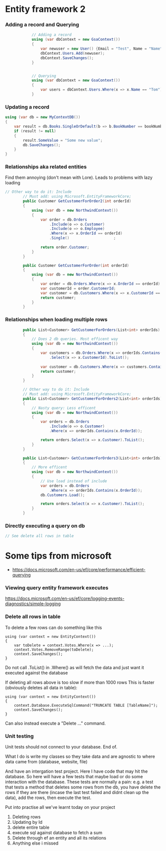 # Entity framework 2

### Adding a record and Querying
```csharp
            // Adding a record
            using (var dbContext = new GsaContext())
            {
                var newuser = new User() {Email = "Test", Name = "Name"};
                dbContext.Users.Add(newuser);
                dbContext.SaveChanges();
            }


            // Querying
            using (var dbContext = new GsaContext())
            {
                var users = dbContext.Users.Where(x => x.Name == "Tom").ToList();
            }
```

### Updating a record
```csharp
using (var db = new MyContextDB())
{
    var result = db.Books.SingleOrDefault(b => b.BookNumber == bookNumber);
    if (result != null)
    {
        result.SomeValue = "Some new value";
        db.SaveChanges();
    }
}
```

### Relationships aka related entities
Find them annoying (don't mean with Lore). Leads to problems with lazy loading
```cs
// Other way to do it: Include
        // Must add: using Microsoft.EntityFrameworkCore;
        public Customer GetCustomerForOrder2(int orderId)
        {
            using (var db = new NorthwindContext())
            {
                var order = db.Orders
                    .Include(o => o.Customer)
                    .Include(o => o.Employee)
                    .Where(x => x.OrderId == orderId)
                    .Single()                    ;
               
                return order.Customer;
            }
        }

        public Customer GetCustomerForOrder(int orderId)
        {
            using (var db = new NorthwindContext())
            {
                var order = db.Orders.Where(x => x.OrderId == orderId).Single();
                var customerId = order.CustomerId;
                var customer = db.Customers.Where(x => x.CustomerId == customerId).Single();
                return customer;
            }
        }

```
### Relationships when loading multiple rows
```cs
        public List<Customer> GetCustomerForOrders(List<int> orderIds)
        {
            // Does 2 db queries. Most efficent way
            using (var db = new NorthwindContext())
            {
                var customers = db.Orders.Where(x => orderIds.Contains(x.OrderId))
                    .Select(x => x.CustomerId).ToList();
   
                var customer = db.Customers.Where(x => customers.Contains(x.CustomerId)).ToList();
                return customer;
            }
        }

        // Other way to do it: Include
        // Must add: using Microsoft.EntityFrameworkCore;
        public List<Customer> GetCustomerForOrders2(List<int> orderIds)
        {
            // Nasty query: Less efficent
            using (var db = new NorthwindContext())
            {
                var orders = db.Orders
                    .Include(o => o.Customer)
                    .Where(x => orderIds.Contains(x.OrderId));

                return orders.Select(x => x.Customer).ToList();
            }
        }

        public List<Customer> GetCustomerForOrders3(List<int> orderIds)
        {
            // More efficent
            using (var db = new NorthwindContext())
            {
                // Use load instead of include
                var orders = db.Orders
                    .Where(x => orderIds.Contains(x.OrderId));
                db.Customers.Load();

                return orders.Select(x => x.Customer).ToList();
            }
        }
```

### Directly executing a query on db
```cs
// See delete all rows in table
```

# Some tips from microsoft
- https://docs.microsoft.com/en-us/ef/core/performance/efficient-querying

### Viewing query entity framework executes
https://docs.microsoft.com/en-us/ef/core/logging-events-diagnostics/simple-logging


### Delete all rows in table
To delete a few rows can do something like this
```
using (var context = new EntityContext())
{
    var toDelete = context.Votes.Where(x => ...);
    context.Votes.RemoveRange(toDelete);
    context.SaveChanges();
}
```
Do not call .ToList() in .Where() as will fetch the data and just want it executed against the database

If deleting all rows above is too slow if more than 1000 rows This is faster (obviously deletes all data in table):
```
using (var context = new EntityContext())
{
    context.Database.ExecuteSqlCommand("TRUNCATE TABLE [TableName]");
    context.SaveChanges();
}
```
Can also instead execute a "Delete ..." command. 

### Unit testing
Unit tests should not connect to your database. End of.

What I do is write my classes so they take data and are agnostic to where data came from (database, website, file)

And have an intergation test project. Here I have code that may hit the database. So here will have a few tests that maybe load or do some interaction with the database. These tests are normally a pain: e.g. a test that tests a method that deletes some rows from the db, you have delete the rows if they are there (incase the last test failed and didnt clean up the data), add the rows, then execute the test.



Put into practise all we've learnt today on your project

1. Deleting rows  
2. Updating by Id  
3. delete entire table  
4. execute sql against database to fetch a sum  
5. Delete through ef an entity and all its relations  
6. Anything else i missed  
